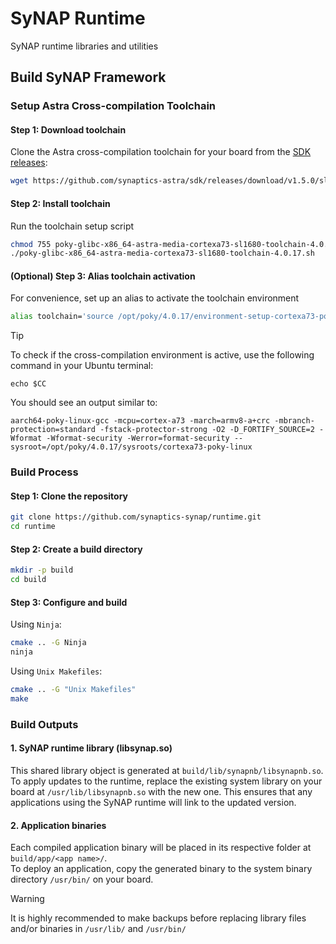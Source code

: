 # SyNAP Runtime
SyNAP runtime libraries and utilities

## Build SyNAP Framework
### Setup Astra Cross-compilation Toolchain
#### **Step 1: Download toolchain**
Clone the Astra cross-compilation toolchain for your board from the [SDK releases]():
```bash
wget https://github.com/synaptics-astra/sdk/releases/download/v1.5.0/sl1680-poky-glibc-x86_64-astra-media-cortexa73-sl1680-toolchain-4.0.17.sh
```

#### **Step 2: Install toolchain**
Run the toolchain setup script
```bash
chmod 755 poky-glibc-x86_64-astra-media-cortexa73-sl1680-toolchain-4.0.17.sh
./poky-glibc-x86_64-astra-media-cortexa73-sl1680-toolchain-4.0.17.sh
```

#### **(Optional) Step 3: Alias toolchain activation**
For convenience, set up an alias to activate the toolchain environment
```bash
alias toolchain='source /opt/poky/4.0.17/environment-setup-cortexa73-poky-linux'
```

> [!TIP]
> To check if the cross-compilation environment is active, use the following command in your Ubuntu terminal:
> ```
> echo $CC
> ```
> You should see an output similar to:
> ```
> aarch64-poky-linux-gcc -mcpu=cortex-a73 -march=armv8-a+crc -mbranch-protection=standard -fstack-protector-strong -O2 -D_FORTIFY_SOURCE=2 -Wformat -Wformat-security -Werror=format-security --sysroot=/opt/poky/4.0.17/sysroots/cortexa73-poky-linux

### Build Process
#### **Step 1: Clone the repository**
```bash
git clone https://github.com/synaptics-synap/runtime.git
cd runtime
```

#### **Step 2: Create a build directory**
```bash
mkdir -p build
cd build
```

#### **Step 3: Configure and build**
Using `Ninja`:
```bash
cmake .. -G Ninja
ninja
```

Using `Unix Makefiles`:
```bash
cmake .. -G "Unix Makefiles"
make
```

### Build Outputs
#### **1. SyNAP runtime library (libsynap.so)**

This shared library object is generated at `build/lib/synapnb/libsynapnb.so`. 
<br>To apply updates to the runtime, replace the existing system library on your board at `/usr/lib/libsynapnb.so` with the new one. This ensures that any applications using the SyNAP runtime will link to the updated version.

#### **2. Application binaries**

Each compiled application binary will be placed in its respective folder at `build/app/<app name>/`.
<br>To deploy an application, copy the generated binary to the system binary directory `/usr/bin/` on your board.

> [!WARNING]
> It is highly recommended to make backups before replacing library files and/or binaries in `/usr/lib/` and `/usr/bin/`
